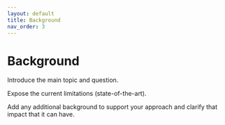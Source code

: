 ```yaml
---
layout: default
title: Background
nav_order: 3
---
```


# Background

Introduce the main topic and question.

Expose the current limitations (state-of-the-art).

Add any additional background to support your approach and clarify that impact that it can have.
